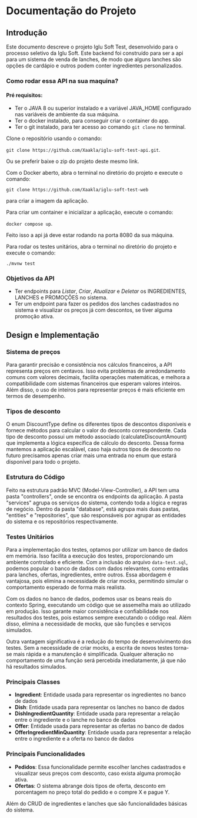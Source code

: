 # Documentação do Projeto

## Introdução
Este documento descreve o projeto Iglu Soft Test, desenvolvido para o processo seletivo da Iglu Soft. Este backend
foi construído para ser a api para um sistema de venda de lanches, de modo que alguns lanches são opções de cardápio 
e outros podem conter ingredientes personalizados.

### Como rodar essa API na sua maquina?
#### Pré requisitos: 
- Ter o JAVA 8 ou superior instalado e a variável JAVA_HOME configurado nas variáveis de ambiente da sua máquina.
- Ter o docker instalado, para conseguir criar o container do app.
- Ter o git instalado, para ter acesso ao comando `git clone` no terminal.

Clone o repositório usando o comando:

`git clone https://github.com/Xaakla/iglu-soft-test-api.git`.

Ou se preferir baixe o zip do projeto deste mesmo link.

Com o Docker aberto, abra o terminal no diretório do projeto e execute o comando:

`git clone https://github.com/Xaakla/iglu-soft-test-web`

para criar a imagem da aplicação.

Para criar um container e inicializar a aplicação, execute o comando:

`docker compose up`.

Feito isso a api já deve estar rodando na porta 8080 da sua máquina.

Para rodar os testes unitários, abra o terminal no diretório do projeto e execute o comando:

`./mvnw test`

### Objetivos da API
- Ter endpoints para *Listar*, *Criar*, *Atualizar* e *Deletar* os INGREDIENTES, LANCHES e PROMOÇÕES no sistema.
- Ter um endpoint para fazer os pedidos dos lanches cadastrados no sistema e visualizar os preços já com descontos, se tiver alguma promoção ativa.

## Design e Implementação

### Sistema de preços

Para garantir precisão e consistência nos cálculos financeiros, a API representa preços em centavos.
Isso evita problemas de arredondamento comuns com valores decimais, facilita operações matemáticas,
e melhora a compatibilidade com sistemas financeiros que esperam valores inteiros. Além disso, o uso de inteiros
para representar preços é mais eficiente em termos de desempenho.

### Tipos de desconto

O enum DiscountType define os diferentes tipos de descontos disponíveis e fornece métodos para calcular o valor do desconto correspondente.
Cada tipo de desconto possui um método associado (calculateDiscountAmount) que implementa a lógica específica de cálculo do desconto.
Dessa forma mantemos a aplicação escalável, caso haja outros tipos de desconto no futuro precisamos apenas criar mais uma entrada no enum
que estará disponível para todo o projeto.

### Estrutura do Código

Feito na estrutura padrão MVC (Model-View-Controller), a API tem uma pasta "controllers", onde se encontra os endpoints da aplicação.
A pasta "services" agrupa os serviços do sistema, contendo toda a lógica e regras de negócio. Dentro da pasta "database",
está agrupa mais duas pastas, "entities" e "repositories", que são responsáveis por agrupar as entidades do sistema e
os repositórios respectivamente.

### Testes Unitários

Para a implementação dos testes, optamos por utilizar um banco de dados em memória. Isso facilita a execução dos testes, proporcionando um ambiente controlado e eficiente. Com a inclusão do arquivo `data-test.sql`, podemos popular o banco de dados com dados relevantes, como entradas para lanches, ofertas, ingredientes, entre outros. Essa abordagem é vantajosa, pois elimina a necessidade de criar mocks, permitindo simular o comportamento esperado de forma mais realista.

Com os dados no banco de dados, podemos usar os beans reais do contexto Spring, executando um código que se assemelha mais ao utilizado em produção. Isso garante maior consistência e confiabilidade nos resultados dos testes, pois estamos sempre executando o código real. Além disso, elimina a necessidade de mocks, que são funções e serviços simulados.

Outra vantagem significativa é a redução do tempo de desenvolvimento dos testes. Sem a necessidade de criar mocks, a escrita de novos testes torna-se mais rápida e a manutenção é simplificada. Qualquer alteração no comportamento de uma função será percebida imediatamente, já que não há resultados simulados.

### Principais Classes
- **Ingredient**: Entidade usada para representar os ingredientes no banco de dados
- **Dish**: Entidade usada para representar os lanches no banco de dados
- **DishIngredientQuantity**: Entidade usada para representar a relação entre o ingrediente e o lanche no banco de dados
- **Offer**: Entidade usada para representar as ofertas no banco de dados
- **OfferIngredientMinQuantity**: Entidade usada para representar a relação entre o ingrediente e a oferta no banco de dados

### Principais Funcionalidades
- **Pedidos**: Essa funcionalidade permite escolher lanches cadastrados e visualizar seus preços com desconto, caso exista alguma promoção ativa.
- **Ofertas**: O sistema abrange dois tipos de oferta, desconto em porcentagem no preço total do pedido e o compre X e pague Y.

Além do CRUD de ingredientes e lanches que são funcionalidades básicas do sistema.
